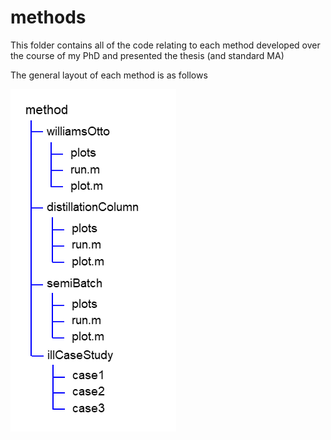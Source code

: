 # methods

This folder contains all of the code relating to each method developed over the course of my PhD and presented the thesis (and standard MA)

The general layout of each method is as follows

![method layout](methodsLayout.png)
